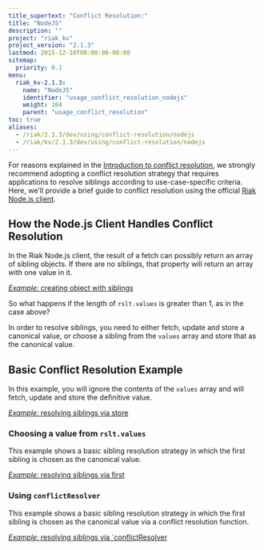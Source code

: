 ```yaml
---
title_supertext: "Conflict Resolution:"
title: "NodeJS"
description: ""
project: "riak_kv"
project_version: "2.1.3"
lastmod: 2015-12-10T00:00:00-00:00
sitemap:
  priority: 0.1
menu:
  riak_kv-2.1.3:
    name: "NodeJS"
    identifier: "usage_conflict_resolution_nodejs"
    weight: 104
    parent: "usage_conflict_resolution"
toc: true
aliases:
  - /riak/2.1.3/dev/using/conflict-resolution/nodejs
  - /riak/kv/2.1.3/dev/using/conflict-resolution/nodejs
---
```


For reasons explained in the [Introduction to conflict resolution]({{<baseurl>}}riak/kv/2.1.3/developing/usage/conflict-resolution), we strongly recommend adopting a conflict resolution strategy that
requires applications to resolve siblings according to use-case-specific
criteria. Here, we'll provide a brief guide to conflict resolution using the
official [Riak Node.js client](https://github.com/basho/riak-nodejs-client).

## How the Node.js Client Handles Conflict Resolution

In the Riak Node.js client, the result of a fetch can possibly return an array
of sibling objects.  If there are no siblings, that property will return an
array with one value in it.

[*Example:* creating object with siblings](https://github.com/basho/riak-nodejs-client-examples/blob/master/dev/using/conflict-resolution.js#L21-L68)

So what happens if the length of `rslt.values` is greater than 1, as in the case
above?

In order to resolve siblings, you need to either fetch, update and store a
canonical value, or choose a sibling from the `values` array and store that as
the canonical value.

## Basic Conflict Resolution Example

In this example, you will ignore the contents of the `values` array and will
fetch, update and store the definitive value.

[*Example:* resolving siblings via store](https://github.com/basho/riak-nodejs-client-examples/blob/master/dev/using/conflict-resolution.js#L91-L111)

### Choosing a value from `rslt.values`

This example shows a basic sibling resolution strategy in which the first
sibling is chosen as the canonical value.

[*Example:* resolving siblings via first](https://github.com/basho/riak-nodejs-client-examples/blob/master/dev/using/conflict-resolution.js#L113-L133)

### Using `conflictResolver`

This example shows a basic sibling resolution strategy in which the first
sibling is chosen as the canonical value via a conflict resolution function.

[*Example:* resolving siblings via `conflictResolver](https://github.com/basho/riak-nodejs-client-examples/blob/master/dev/using/conflict-resolution.js#L135-L170)
